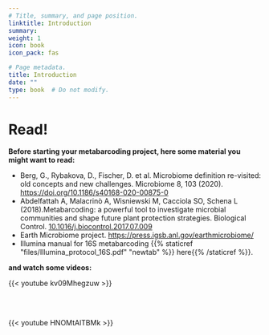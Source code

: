 ```yaml
---
# Title, summary, and page position.
linktitle: Introduction
summary: 
weight: 1
icon: book
icon_pack: fas

# Page metadata.
title: Introduction
date: ""
type: book  # Do not modify.
---
```


# Read!

**Before starting your metabarcoding project, here some material you might want to read:**

* Berg, G., Rybakova, D., Fischer, D. et al. Microbiome definition re-visited: old concepts and new challenges. Microbiome 8, 103 (2020). https://doi.org/10.1186/s40168-020-00875-0
* Abdelfattah A, Malacrinò A, Wisniewski M, Cacciola SO, Schena L (2018).Metabarcoding: a powerful tool to investigate microbial communities and shape future plant protection strategies. Biological Control. [10.1016/j.biocontrol.2017.07.009](https://www.sciencedirect.com/science/article/pii/S1049964417301500)
* Earth Microbiome project. https://press.igsb.anl.gov/earthmicrobiome/
* Illumina manual for 16S metabarcoding {{% staticref "files/Illumina_protocol_16S.pdf" "newtab" %}} here{{% /staticref %}}.

**and watch some videos:**

{{< youtube kv09Mhegzuw >}}

<br/>

<br/>

{{< youtube HNOMtAlTBMk >}}


